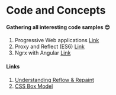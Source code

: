 # Code and Concepts

#### Gathering all interesting code samples 😊

1. Progressive Web applications [Link](https://github.com/SrSandeepKumar/concept-code-samples/tree/master/PWA%20-%20frontend%20masters)
2. Proxy and Reflect (ES6) [Link](https://github.com/SrSandeepKumar/concept-code-samples/tree/master/Proxy%20%26%20Reflect%20(ES6))
3. Ngrx with Angular [Link](https://github.com/SrSandeepKumar/concept-code-samples/blob/master/ngrx-with-angular)

#### Links 
1. [Understanding Reflow & Repaint](https://medium.com/darrja-%E0%A4%A6%E0%A4%B0%E0%A5%8D%E0%A4%9C%E0%A4%BE/what-the-heck-is-repaint-and-reflow-in-the-browser-b2d0fb980c08)
2. [CSS Box Model](https://www.w3.org/TR/CSS2/box.html#box-dimensions)
